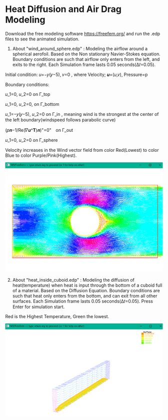# Heat Diffusion and Air Drag Modeling

Download the free modeling software https://freefem.org/ and run the .edp files to see the animated simulation.

1.  About "wind_around_sphere.edp" : Modeling the airflow around a spherical aerofoil. Based on the Non stationary Navier-Stokes equation. Boundary conditions are such that airflow only enters from the left, and exits to the right. Each Simulation frame lasts 0.05 seconds(Δ𝑡=0.05).

Initial condition:	 𝑢=−𝑦(𝑦−5), 𝑣=0  , where Velocity; 𝒖=(𝑢,𝑣), Pressure=p

Boundary conditions:

𝑢_1=0, 𝑢_2=0 on Γ_top

𝑢_1=0, 𝑢_2=0, on Γ_bottom

𝑢_1=−𝑦(𝑦−5), 𝑢_2=0 on Γ_in  ,  meaning wind is the strongest at the center of the left boundary(windspeed follows parabolic curve)

(𝑝𝒏−1/Re(𝛻𝒖^𝐓)𝒏)"=0"　on Γ_out

𝑢_1=0, 𝑢_2=0 on Γ_sphere

Velocity increases in the Wind vector field from color Red(Lowest) to color Blue to color Purple/Pink(Highest).

![alt text](https://raw.githubusercontent.com/parthnan/HeatDiffusion-and-Drag-Modeling/master/winddiffusion.png)

2.  About "heat_inside_cuboid.edp" : Modeling the diffusion of heat(temperature) when heat is input through the bottom of a cuboid full of a material. Based on the Diffusion Equation. Boundary conditions are such that heat only enters from the bottom, and can exit from all other surfaces. Each Simulation frame lasts 0.05 seconds(Δ𝑡=0.05). Press Enter for simulation start.

Red is the Highest Temperature, Green the lowest.

![alt text](https://raw.githubusercontent.com/parthnan/HeatDiffusion-and-Drag-Modeling/master/heatdiffusion.png)
